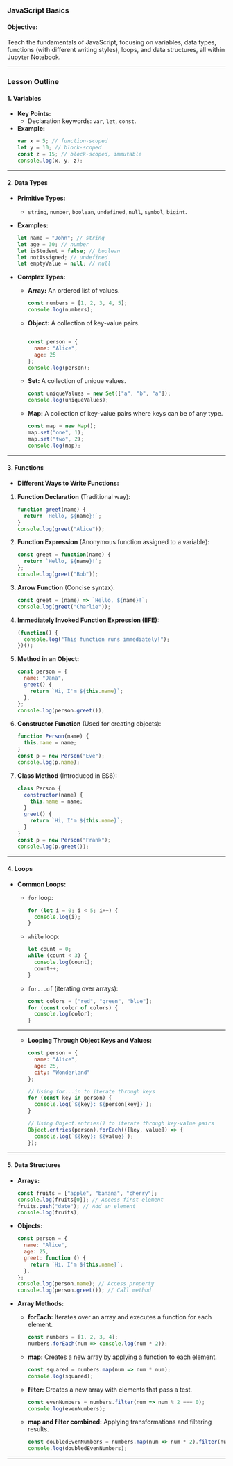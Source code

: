 ### **JavaScript Basics**

#### **Objective:**
Teach the fundamentals of JavaScript, focusing on variables, data types, functions (with different writing styles), loops, and data structures, all within Jupyter Notebook.

---

### **Lesson Outline**

#### **1. Variables**
- **Key Points:**
  - Declaration keywords: `var`, `let`, `const`.
- **Example:**
  ```javascript
  var x = 5; // function-scoped
  let y = 10; // block-scoped
  const z = 15; // block-scoped, immutable
  console.log(x, y, z);
  ```

---

#### **2. Data Types**
- **Primitive Types:**
  - `string`, `number`, `boolean`, `undefined`, `null`, `symbol`, `bigint`.
- **Examples:**
  ```javascript
  let name = "John"; // string
  let age = 30; // number
  let isStudent = false; // boolean
  let notAssigned; // undefined
  let emptyValue = null; // null
  ```

- **Complex Types:**
  - **Array:** An ordered list of values.
    ```javascript 
    const numbers = [1, 2, 3, 4, 5];
    console.log(numbers);
    ```
  - **Object:** A collection of key-value pairs.
    ```javascript
    
    const person = {
      name: "Alice",
      age: 25
    };
    console.log(person);
    ```
  - **Set:** A collection of unique values.
    ```javascript 
    const uniqueValues = new Set(["a", "b", "a"]);
    console.log(uniqueValues);
    ```
  - **Map:** A collection of key-value pairs where keys can be of any type.
    ```javascript 
    const map = new Map();
    map.set("one", 1);
    map.set("two", 2);
    console.log(map);
    ```

---

#### **3. Functions**
- **Different Ways to Write Functions:**

1. **Function Declaration** (Traditional way):
   ```javascript 
   function greet(name) {
     return `Hello, ${name}!`;
   }
   console.log(greet("Alice"));
   ```

2. **Function Expression** (Anonymous function assigned to a variable):
   ```javascript 
   const greet = function(name) {
     return `Hello, ${name}!`;
   };
   console.log(greet("Bob"));
   ```

3. **Arrow Function** (Concise syntax):
   ```javascript 
   const greet = (name) => `Hello, ${name}!`;
   console.log(greet("Charlie"));
   ```

4. **Immediately Invoked Function Expression (IIFE):**
   ```javascript 
   (function() {
     console.log("This function runs immediately!");
   })();
   ```

5. **Method in an Object:**
   ```javascript 
   const person = {
     name: "Dana",
     greet() {
       return `Hi, I'm ${this.name}`;
     },
   };
   console.log(person.greet());
   ```

6. **Constructor Function** (Used for creating objects):
   ```javascript 
   function Person(name) {
     this.name = name;
   }
   const p = new Person("Eve");
   console.log(p.name);
   ```

7. **Class Method** (Introduced in ES6):
   ```javascript 
   class Person { 
     constructor(name) {
       this.name = name;
     } 
     greet() {
       return `Hi, I'm ${this.name}`;
     }
   }
   const p = new Person("Frank");
   console.log(p.greet());
   ```

---

#### **4. Loops**
- **Common Loops:**
  - `for` loop:
    ```javascript 
    for (let i = 0; i < 5; i++) {
      console.log(i);
    }
    ```
  - `while` loop:
    ```javascript 
    let count = 0;
    while (count < 3) {
      console.log(count);
      count++;
    }
    ```
  - `for...of` (iterating over arrays):
    ```javascript 
    const colors = ["red", "green", "blue"];
    for (const color of colors) {
      console.log(color);
    }
    ```
  ---

  - **Looping Through Object Keys and Values:**
    ```javascript
    const person = {
      name: "Alice",
      age: 25,
      city: "Wonderland"
    };

    // Using for...in to iterate through keys
    for (const key in person) {
      console.log(`${key}: ${person[key]}`);
    }

    // Using Object.entries() to iterate through key-value pairs
    Object.entries(person).forEach(([key, value]) => {
      console.log(`${key}: ${value}`);
    });
    ```


---

#### **5. Data Structures**
- **Arrays:**
  ```javascript 
  const fruits = ["apple", "banana", "cherry"];
  console.log(fruits[0]); // Access first element
  fruits.push("date"); // Add an element
  console.log(fruits);
  ```

- **Objects:**
  ```javascript 
  const person = {
    name: "Alice",
    age: 25,
    greet: function () {
      return `Hi, I'm ${this.name}`;
    },
  };
  console.log(person.name); // Access property
  console.log(person.greet()); // Call method
  ```

- **Array Methods:**
  - **forEach:** Iterates over an array and executes a function for each element.
    ```javascript 
    const numbers = [1, 2, 3, 4];
    numbers.forEach(num => console.log(num * 2));
    ```
  - **map:** Creates a new array by applying a function to each element.
    ```javascript 
    const squared = numbers.map(num => num * num);
    console.log(squared);
    ```
  - **filter:** Creates a new array with elements that pass a test.
    ```javascript 
    const evenNumbers = numbers.filter(num => num % 2 === 0);
    console.log(evenNumbers);
    ```
  - **map and filter combined:** Applying transformations and filtering results.
    ```javascript 
    const doubledEvenNumbers = numbers.map(num => num * 2).filter(num => num > 4);
    console.log(doubledEvenNumbers);
    ```

---
 